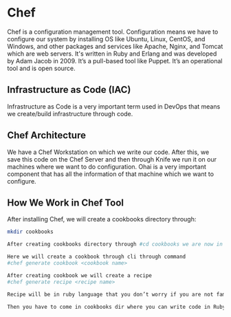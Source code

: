 # Chef

Chef is a configuration management tool. Configuration means we have to configure our system by installing OS like Ubuntu, Linux, CentOS, and Windows, and other packages and services like Apache, Nginx, and Tomcat which are web servers. It's written in Ruby and Erlang and was developed by Adam Jacob in 2009. It’s a pull-based tool like Puppet. It’s an operational tool and is open source.

## Infrastructure as Code (IAC)

Infrastructure as Code is a very important term used in DevOps that means we create/build infrastructure through code.

## Chef Architecture

We have a Chef Workstation on which we write our code. After this, we save this code on the Chef Server and then through Knife we run it on our machines where we want to do configuration. Ohai is a very important component that has all the information of that machine which we want to configure.

## How We Work in Chef Tool

After installing Chef, we will create a cookbooks directory through:

```bash
mkdir cookbooks

After creating cookbooks directory through #cd cookbooks we are now in our cookbooks directory

Here we will create a cookbook through cli through command
#chef generate cookbook <cookbook name>

After creating cookbook we will create a recipe 
#chef generate recipe <recipe name>

Recipe will be in ruby language that you don’t worry if you are not familiar with Ruby just understand its syntax and then after you can find different configuration files in chef market just change a little bit according to your need and configure your machine accordingly.

Then you have to come in cookbooks dir where you can write code in Ruby
